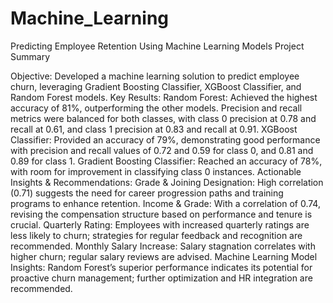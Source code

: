 # Machine_Learning
Predicting Employee Retention Using Machine Learning Models
Project Summary

Objective: Developed a machine learning solution to predict employee churn, leveraging Gradient Boosting Classifier, XGBoost Classifier, and Random Forest models.
Key Results:
  Random Forest: Achieved the highest accuracy of 81%, outperforming the other models. Precision and recall metrics were balanced for both classes, with class 0 precision at 0.78 and recall at 0.61, and class 1 precision at 0.83 and recall at 0.91.
  XGBoost Classifier: Provided an accuracy of 79%, demonstrating good performance with precision and recall values of 0.72 and 0.59 for class 0, and 0.81 and 0.89 for class 1.
  Gradient Boosting Classifier: Reached an accuracy of 78%, with room for improvement in classifying class 0 instances.
Actionable Insights & Recommendations:
  Grade & Joining Designation: High correlation (0.71) suggests the need for career progression paths and training programs to enhance retention.
  Income & Grade: With a correlation of 0.74, revising the compensation structure based on performance and tenure is crucial.
  Quarterly Rating: Employees with increased quarterly ratings are less likely to churn; strategies for regular feedback and recognition are recommended.
  Monthly Salary Increase: Salary stagnation correlates with higher churn; regular salary reviews are advised.
  Machine Learning Model Insights: Random Forest’s superior performance indicates its potential for proactive churn management; further optimization and HR integration are recommended.
